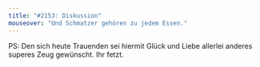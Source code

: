 ```yaml
---
title: "#2153: Diskussion"
mouseover: "Und Schmatzer gehören zu jedem Essen."
---
```


PS: 
Den sich heute Trauenden sei hiermit Glück und Liebe allerlei anderes superes Zeug gewünscht.
Ihr fetzt.

